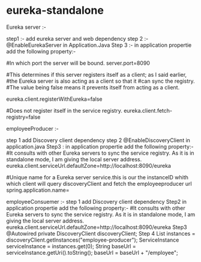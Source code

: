# eureka-standalone

Eureka server :-

step1 :- add eureka server and web dependency 
step 2 :- @EnableEurekaServer in Application.Java 
Step 3 :- in application propertie add the following property:-

#In which port the server will be bound.
server.port=8090

#This determines if this server registers itself as a client; as I said earlier,
#the Eureka server is also acting as a client so that it #can sync the registry. 
#The value being false means it prevents itself from acting as a client.

eureka.client.registerWithEureka=false

#Does not register itself in the service registry.
eureka.client.fetch-registry=false

employeeProducer :-

step 1 add Discovery client dependency
step 2 @EnableDiscoveryClient in application.java
Step3 : in application propertie add the following property:-
#It consults with other Eureka servers to sync the service registry. As it is in standalone mode, I am giving the local server address.
eureka.client.serviceUrl.defaultZone=http://localhost:8090/eureka

#Unique name for a Eureka server service.this is our the instanceID whith which client will query discoveryClient and fetch the employeeproducer url
spring.application.name=



employeeConsuemer  :-
step 1 add Discovery client dependency
Step2 in application propertie add the following property:-
#It consults with other Eureka servers to sync the service registry. As it is in standalone mode, I am giving the local server address.
eureka.client.serviceUrl.defaultZone=http://localhost:8090/eureka
Step3 @Autowired
	private DiscoveryClient discoveryClient;
Step 4 List<ServiceInstance> instances = discoveryClient.getInstances("employee-producer");
		ServiceInstance serviceInstance = instances.get(0);
		String baseUrl = serviceInstance.getUri().toString();
		baseUrl = baseUrl + "/employee";
